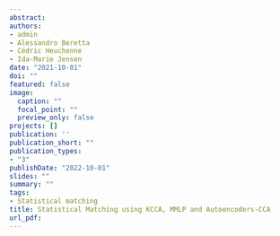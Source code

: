 ```yaml
---
abstract:
authors:
- admin
- Alessandro Beretta
- Cédric Heuchenne 
- Ida-Marie Jensen
date: "2021-10-01"
doi: ""
featured: false
image:
  caption: ""
  focal_point: ""
  preview_only: false
projects: []
publication: ''
publication_short: ""
publication_types:
- "3"
publishDate: "2022-10-01"
slides: ""
summary: ""
tags:
- Statistical matching
title: Statistical Matching using KCCA, MMLP and Autoencoders-CCA
url_pdf: 
---
```


